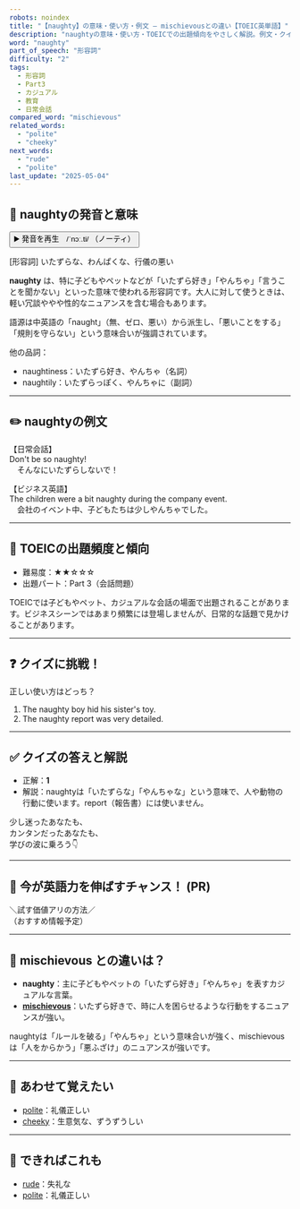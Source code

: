 ```yaml
---
robots: noindex
title: "【naughty】の意味・使い方・例文 ― mischievousとの違い【TOEIC英単語】"
description: "naughtyの意味・使い方・TOEICでの出題傾向をやさしく解説。例文・クイズ付きでmischievousとの違いもわかりやすく学べます。"
word: "naughty"
part_of_speech: "形容詞"
difficulty: "2"
tags:
  - 形容詞
  - Part3
  - カジュアル
  - 教育
  - 日常会話
compared_word: "mischievous"
related_words:
  - "polite"
  - "cheeky"
next_words:
  - "rude"
  - "polite"
last_update: "2025-05-04"
---
```


## 🔰 naughtyの発音と意味

<button class="play-audio" onclick="playTTS('naughty')">
  <span class="play-audio-main">
    ▶️ 発音を再生　/ˈnɔː.ti/
  </span>
  <span class="play-audio-sub">
    （ノーティ）
  </span>
</button>

[形容詞] いたずらな、わんぱくな、行儀の悪い

**naughty** は、特に子どもやペットなどが「いたずら好き」「やんちゃ」「言うことを聞かない」といった意味で使われる形容詞です。大人に対して使うときは、軽い冗談ややや性的なニュアンスを含む場合もあります。

語源は中英語の「naught」（無、ゼロ、悪い）から派生し、「悪いことをする」「規則を守らない」という意味合いが強調されています。

他の品詞：  
- naughtiness：いたずら好き、やんちゃ（名詞）
- naughtily：いたずらっぽく、やんちゃに（副詞）

---

## ✏️ naughtyの例文

【日常会話】  
Don't be so naughty!  
　そんなにいたずらしないで！

【ビジネス英語】  
The children were a bit naughty during the company event.  
　会社のイベント中、子どもたちは少しやんちゃでした。

---

## 🎯 TOEICの出題頻度と傾向

- 難易度：★★☆☆☆
- 出題パート：Part 3（会話問題）

TOEICでは子どもやペット、カジュアルな会話の場面で出題されることがあります。ビジネスシーンではあまり頻繁には登場しませんが、日常的な話題で見かけることがあります。

---

## ❓ クイズに挑戦！

正しい使い方はどっち？

1. The naughty boy hid his sister's toy.  
2. The naughty report was very detailed.

---

## ✅ クイズの答えと解説

- 正解：**1**
- 解説：naughtyは「いたずらな」「やんちゃな」という意味で、人や動物の行動に使います。report（報告書）には使いません。

少し迷ったあなたも、  
カンタンだったあなたも、  
学びの波に乗ろう👇️

---

## 🚀 今が英語力を伸ばすチャンス！ (PR)

<div class="info-center">
＼試す価値アリの方法／<br>  
（おすすめ情報予定）
</div>

---

## 🤔  mischievous との違いは？

- **naughty**：主に子どもやペットの「いたずら好き」「やんちゃ」を表すカジュアルな言葉。
- **[mischievous](/word/mischievous/)**：いたずら好きで、時に人を困らせるような行動をするニュアンスが強い。

naughtyは「ルールを破る」「やんちゃ」という意味合いが強く、mischievousは「人をからかう」「悪ふざけ」のニュアンスが強いです。

---

## 🧩 あわせて覚えたい

- [polite](/word/polite/)：礼儀正しい
- [cheeky](/word/cheeky/)：生意気な、ずうずうしい

---

## 📖 できればこれも

- [rude](/word/rude/)：失礼な
- [polite](/word/polite/)：礼儀正しい

<!-- cvid: aid01_bid19 -->
